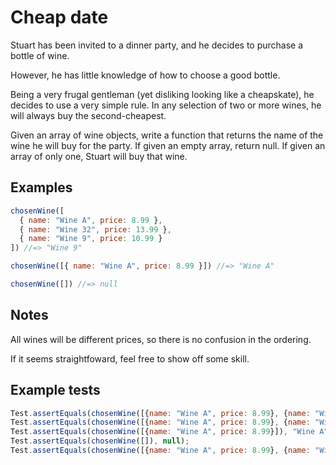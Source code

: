 # Cheap date

Stuart has been invited to a dinner party, and he decides to purchase a bottle
of wine.

However, he has little knowledge of how to choose a good bottle.

Being a very frugal gentleman (yet disliking looking like a cheapskate), he
decides to use a very simple rule. In any selection of two or more wines, he
will always buy the second-cheapest.

Given an array of wine objects, write a function that returns the name of the
wine he will buy for the party. If given an empty array, return null. If given
an array of only one, Stuart will buy that wine.

## Examples

```javascript
chosenWine([
  { name: "Wine A", price: 8.99 },
  { name: "Wine 32", price: 13.99 },
  { name: "Wine 9", price: 10.99 }
]) //=> "Wine 9"

chosenWine([{ name: "Wine A", price: 8.99 }]) //=> "Wine A"

chosenWine([]) //=> null
```

## Notes

All wines will be different prices, so there is no confusion in the ordering.

If it seems straightfoward, feel free to show off some skill.

## Example tests

```javascript
Test.assertEquals(chosenWine([{name: "Wine A", price: 8.99}, {name: "Wine 32", price: 13.99}, {name: "Wine 9", price: 10.99}]), "Wine 9");
Test.assertEquals(chosenWine([{name: "Wine A", price: 8.99}, {name: "Wine B", price: 9.99}]), "Wine B");
Test.assertEquals(chosenWine([{name: "Wine A", price: 8.99}]), "Wine A");
Test.assertEquals(chosenWine([]), null);
Test.assertEquals(chosenWine([{name: "Wine A", price: 8.99}, {name: "Wine 389", price: 109.99}, {name: "Wine 44", price: 38.44}, {name: "Wine 72", price: 22.77}]), "Wine 72");
```
